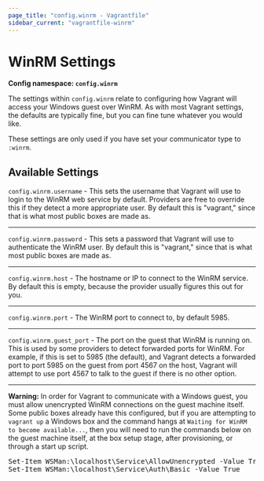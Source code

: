 ```yaml
---
page_title: "config.winrm - Vagrantfile"
sidebar_current: "vagrantfile-winrm"
---
```


# WinRM Settings

**Config namespace: `config.winrm`**

The settings within `config.winrm` relate to configuring how Vagrant
will access your Windows guest over WinRM. As with most Vagrant settings, the
defaults are typically fine, but you can fine tune whatever you would like.

These settings are only used if you have set your communicator type to `:winrm`.

## Available Settings

`config.winrm.username` - This sets the username that Vagrant will use
to login to the WinRM web service by default. Providers are free to override
this if they detect a more appropriate user. By default this is "vagrant,"
since that is what most public boxes are made as.

<hr>

`config.winrm.password` - This sets a password that Vagrant will use to
authenticate the WinRM user. By default this is "vagrant," since that is
what most public boxes are made as.

<hr>

`config.winrm.host` - The hostname or IP to connect to the WinRM service.
By default this is empty, because the provider usually figures this out for
you.

<hr>

`config.winrm.port` - The WinRM port to connect to, by default 5985.

<hr>

`config.winrm.guest_port` - The port on the guest that WinRM is running on.
This is used by some providers to detect forwarded ports for WinRM. For
example, if this is set to 5985 (the default), and Vagrant detects a forwarded
port to port 5985 on the guest from port 4567 on the host, Vagrant will attempt
to use port 4567 to talk to the guest if there is no other option.

<hr>

<strong>Warning:</strong> In order for Vagrant to communicate with a Windows
guest, you must allow unencrypted WinRM connections on the guest machine
itself. Some public boxes already have this configured, but if you are
attempting to `vagrant up` a Windows box and the command hangs at
`Waiting for WinRM to become available...`, then you will need to run the
commands below on the guest machine itself, at the box setup stage,
after provisioning, or through a start up script.

<pre class="prettyprint">
Set-Item WSMan:\localhost\Service\AllowUnencrypted -Value True
Set-Item WSMan:\localhost\Service\Auth\Basic -Value True
</pre>
